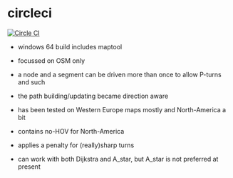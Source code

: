 circleci
========

[![Circle CI](https://circleci.com/gh/jandegr/navit/tree/settings.svg?style=svg)](https://circleci.com/gh/jandegr/navit/tree/settings)


- windows 64 build includes maptool

- focussed on OSM only
- a node and a segment can be driven more than once to allow P-turns and such
- the path building/updating became direction aware
- has been tested on Western Europe maps mostly and North-America a bit
- contains no-HOV for North-America
- applies a penalty for (really)sharp turns
- can work with both Dijkstra and A_star, but A_star is not preferred at present
